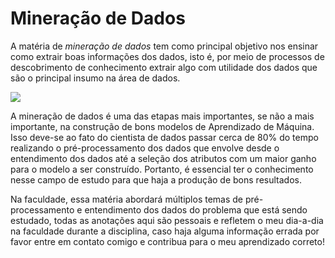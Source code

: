 # **Mineração de Dados**
A matéria de *mineração de dados* tem como principal objetivo nos ensinar como extrair boas informações dos dados, isto é, por meio de processos de descobrimento de conhecimento extrair algo com utilidade dos dados que são o
principal insumo na área de dados.

<img src="https://dhg1h5j42swfq.cloudfront.net/2021/11/01103441/dados-estruturados-e-nao-estruturados-tcu.png">

A mineração de dados é uma das etapas mais importantes, se não a mais importante, na construção de bons modelos de Aprendizado de Máquina. Isso deve-se ao fato do cientista de dados passar cerca de 80% do tempo realizando o
pré-processamento dos dados que envolve desde o entendimento dos dados até a seleção dos atributos com um maior ganho para o modelo a ser construído. Portanto, é essencial ter o conhecimento nesse campo de estudo para que haja
a produção de bons resultados.

Na faculdade, essa matéria abordará múltiplos temas de pré-processamento e entendimento dos dados do problema que está sendo estudado, todas as anotações aqui são pessoais e refletem o meu dia-a-dia na faculdade durante a
disciplina, caso haja alguma informação errada por favor entre em contato comigo e contribua para o meu aprendizado correto!
